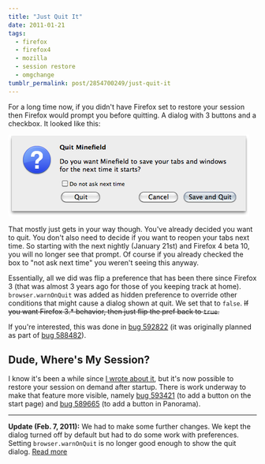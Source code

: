 ```yaml
---
title: "Just Quit It"
date: 2011-01-21
tags:
  - firefox
  - firefox4
  - mozilla
  - session restore
  - omgchange
tumblr_permalink: post/2854700249/just-quit-it
---
```


For a long time now, if you didn't have Firefox set to restore your session then Firefox would prompt you before quitting. A dialog with 3 buttons and a checkbox. It looked like this:

![](./just-quit-it.png)

That mostly just gets in your way though. You've already decided you want to quit. You don't also need to decide if you want to reopen your tabs next time. So starting with the next nightly (January 21st) and Firefox 4 beta 10, you will no longer see that prompt. Of course if you already checked the box to "not ask next time" you weren't seeing this anyway.

Essentially, all we did was flip a preference that has been there since Firefox 3 (that was almost 3 years ago for those of you keeping track at home). `browser.warnOnQuit` was added as hidden preference to override other conditions that might cause a dialog shown at quit. We set that to `false`. <strike>If you want Firefox 3.* behavior, then just flip the pref back to `true`.</strike>

If you're interested, this was done in [bug 592822](https://bugzilla.mozilla.org/show_bug.cgi?id=592822) (it was originally planned as part of [bug 588482](https://bugzilla.mozilla.org/show_bug.cgi?id=588482)).

## Dude, Where's My Session?

I know it's been a while since [I wrote about it](/posts/restore-previous-session), but it's now possible to restore your session on demand after startup. There is work underway to make that feature more visible, namely [bug 593421](https://bugzilla.mozilla.org/show_bug.cgi?id=593421) (to add a button on the start page) and [bug 589665](https://bugzilla.mozilla.org/show_bug.cgi?id=589665) (to add a button in Panorama).

- - -

**Update (Feb. 7, 2011):** We had to make some further changes. We kept the dialog turned off by default but had to do some work with preferences. Setting `browser.warnOnQuit` is no longer good enough to show the quit dialog. [Read more](/posts/about-that-quit-dialog)
